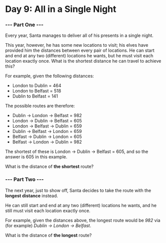 # Day 9: All in a Single Night 

### --- Part One ---

Every year, Santa manages to deliver all of his presents in a single night.

This year, however, he has some new locations to visit; his elves have provided him the distances between every pair of locations. He can start and end at any two (different) locations he wants, but he must visit each location exactly once. What is the shortest distance he can travel to achieve this?

For example, given the following distances:

* London to Dublin = 464
* London to Belfast = 518
* Dublin to Belfast = 141

The possible routes are therefore:

* Dublin -> London -> Belfast = 982
* London -> Dublin -> Belfast = 605
* London -> Belfast -> Dublin = 659
* Dublin -> Belfast -> London = 659
* Belfast -> Dublin -> London = 605
* Belfast -> London -> Dublin = 982

The shortest of these is London -> Dublin -> Belfast = 605, and so the answer is 605 in this example.

What is the distance of **the shortest** route?

### --- Part Two ---

The next year, just to show off, Santa decides to take the route with the **longest distance** instead.

He can still start and end at any two (different) locations he wants, and he still must visit each location exactly once.

For example, given the distances above, the longest route would be *982* via (for example) *Dublin -> London -> Belfast*.

What is the distance of **the longest** route?